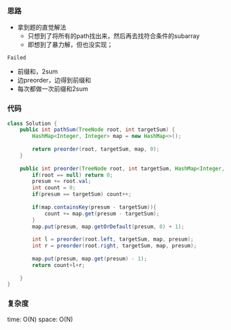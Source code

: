 ### 思路

- 拿到题的直觉解法
    - 只想到了将所有的path找出来，然后再去找符合条件的subarray
    - 即想到了暴力解，但也没实现；

`Failed`

- 前缀和，2sum
- 边preorder，边得到前缀和
- 每次都做一次前缀和2sum


### 代码
```java
class Solution {
    public int pathSum(TreeNode root, int targetSum) {
        HashMap<Integer, Integer> map = new HashMap<>();
        
        return preorder(root, targetSum, map, 0); 
    }
    
    public int preorder(TreeNode root, int targetSum, HashMap<Integer, Integer> map, int presum){
        if(root == null) return 0;
        presum += root.val;
        int count = 0;
        if(presum == targetSum) count++;
        
        if(map.containsKey(presum - targetSum)){
            count += map.get(presum - targetSum);
        }
        map.put(presum, map.getOrDefault(presum, 0) + 1);
        
        int l = preorder(root.left, targetSum, map, presum);
        int r = preorder(root.right, targetSum, map, presum);
        
        map.put(presum, map.get(presum) - 1);
        return count+l+r;
        
    }
}
```


### 复杂度

time: O(N)
space: O(N)